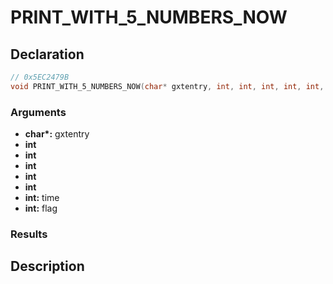 # PRINT_WITH_5_NUMBERS_NOW

## Declaration
```cpp
// 0x5EC2479B
void PRINT_WITH_5_NUMBERS_NOW(char* gxtentry, int, int, int, int, int, int time, int flag);
```

### Arguments
- **char\*:** gxtentry
- **int**
- **int**
- **int**
- **int**
- **int**
- **int:** time
- **int:** flag

### Results

## Description
